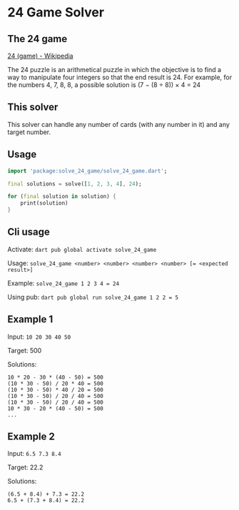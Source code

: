 # 24 Game Solver

## The 24 game

[24 (game) - Wikipedia](https://es.wikipedia.org/wiki/24_(juego_de_cartas))

The 24 puzzle is an arithmetical puzzle in which the objective is to find a way to manipulate four integers so that the end result is 24. For example, for the numbers 4, 7, 8, 8, a possible solution is 
(7 − (8 ÷ 8)) × 4 = 24

## This solver

This solver can handle any number of cards (with any number in it) and any target number.

## Usage
```dart
import 'package:solve_24_game/solve_24_game.dart';

final solutions = solve([1, 2, 3, 4], 24);

for (final solution in solution) {
    print(solution)
}
```

## Cli usage

Activate: `dart pub global activate solve_24_game`

Usage: `solve_24_game <number> <number> <number> <number> [= <expected result>]`

Example: `solve_24_game 1 2 3 4 = 24`

Using pub: `dart pub global run solve_24_game 1 2 2 = 5`

## Example 1

Input: `10 20 30 40 50`

Target: 500

Solutions:

```
10 * 20 - 30 * (40 - 50) = 500
(10 * 30 - 50) / 20 * 40 = 500
(10 * 30 - 50) * 40 / 20 = 500
(10 * 30 - 50) / 20 / 40 = 500
(10 * 30 - 50) / 20 / 40 = 500
10 * 30 - 20 * (40 - 50) = 500
...
```

## Example 2

Input: `6.5 7.3 8.4`

Target: 22.2

Solutions:

```
(6.5 + 8.4) + 7.3 = 22.2
6.5 + (7.3 + 8.4) = 22.2
```
